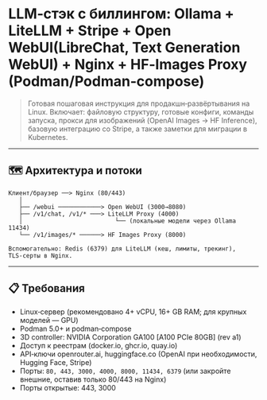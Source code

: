 # LLM‑стэк с биллингом: Ollama + LiteLLM + Stripe + Open WebUI(LibreChat, Text Generation WebUI) + Nginx + HF‑Images Proxy (Podman/Podman‑compose)

> Готовая пошаговая инструкция для продакшн‑развёртывания на Linux. Включает: файловую структуру, готовые конфиги, команды запуска, прокси для изображений (OpenAI Images → HF Inference), базовую интеграцию со Stripe, а также заметки для миграции в Kubernetes.

---

## 🗺️ Архитектура и потоки

```
Клиент/браузер ──> Nginx (80/443)
   │
   ├── /webui ────────────> Open WebUI (3000→8080)
   ├── /v1/chat, /v1/* ───> LiteLLM Proxy (4000)
   │                          └── (локальные модели через Ollama 11434)
   └── /v1/images/* ──────> HF Images Proxy (8000)

Вспомогательно: Redis (6379) для LiteLLM (кеш, лимиты, трекинг), TLS‑серты в Nginx.
```

---

## 📋 Требования

- Linux‑сервер (рекомендовано 4+ vCPU, 16+ GB RAM; для крупных моделей — GPU)
- Podman 5.0+ и podman‑compose
- 3D controller: NVIDIA Corporation GA100 [A100 PCIe 80GB] (rev a1)
- Доступ к реестрам (docker.io, ghcr.io, quay.io)
- API‑ключи openrouter.ai, huggingface.co (OpenAI при необходимости, Hugging Face, Stripe)
- Порты: `80, 443, 3000, 4000, 8000, 11434, 6379` (или закройте внешние, оставив только 80/443 на Nginx)
- Порты открытые: 443, 3000